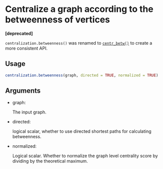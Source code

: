 # Centralize a graph according to the betweenness of vertices

**\[deprecated\]**

`centralization.betweenness()` was renamed to
[`centr_betw()`](https://r.igraph.org/reference/centr_betw.md) to create
a more consistent API.

## Usage

``` r
centralization.betweenness(graph, directed = TRUE, normalized = TRUE)
```

## Arguments

- graph:

  The input graph.

- directed:

  logical scalar, whether to use directed shortest paths for calculating
  betweenness.

- normalized:

  Logical scalar. Whether to normalize the graph level centrality score
  by dividing by the theoretical maximum.
